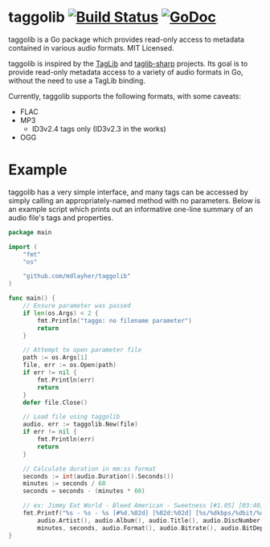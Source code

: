 taggolib [![Build Status](https://travis-ci.org/mdlayher/taggolib.svg?branch=master)](https://travis-ci.org/mdlayher/taggolib) [![GoDoc](http://godoc.org/github.com/mdlayher/taggolib?status.png)](http://godoc.org/github.com/mdlayher/taggolib)
========

taggolib is a Go package which provides read-only access to metadata contained in various audio formats.  MIT Licensed.

taggolib is inspired by the [TagLib](http://taglib.github.io/) and [taglib-sharp](https://github.com/mono/taglib-sharp/)
projects.  Its goal is to provide read-only metadata access to a variety of audio formats in Go, without the need
to use a TagLib binding.

Currently, taggolib supports the following formats, with some caveats:

- FLAC
- MP3
  - ID3v2.4 tags only (ID3v2.3 in the works)
- OGG

Example
=======

taggolib has a very simple interface, and many tags can be accessed by simply calling an appropriately-named
method with no parameters.  Below is an example script which prints out an informative one-line summary of an
audio file's tags and properties.

```go
package main

import (
	"fmt"
	"os"

	"github.com/mdlayher/taggolib"
)

func main() {
	// Ensure parameter was passed
	if len(os.Args) < 2 {
		fmt.Println("taggo: no filename parameter")
		return
	}

	// Attempt to open parameter file
	path := os.Args[1]
	file, err := os.Open(path)
	if err != nil {
		fmt.Println(err)
		return
	}
	defer file.Close()

	// Load file using taggolib
	audio, err := taggolib.New(file)
	if err != nil {
		fmt.Println(err)
		return
	}

	// Calculate duration in mm:ss format
	seconds := int(audio.Duration().Seconds())
	minutes := seconds / 60
	seconds = seconds - (minutes * 60)

	// ex: Jimmy Eat World - Bleed American - Sweetness [#1.05] [03:40] [FLAC/1016kbps/16bit/44kHz]
	fmt.Printf("%s - %s - %s [#%d.%02d] [%02d:%02d] [%s/%dkbps/%dbit/%dkHz]\n",
		audio.Artist(), audio.Album(), audio.Title(), audio.DiscNumber(), audio.TrackNumber(),
		minutes, seconds, audio.Format(), audio.Bitrate(), audio.BitDepth(), audio.SampleRate()/1000)
}
```
